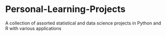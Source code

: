# Personal-Learning-Projects
A collection of assorted statistical and data science projects in Python and R with various applications
